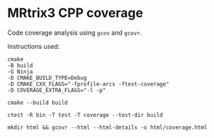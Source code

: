 # MRtrix3 CPP coverage

Code coverage analysis using `gcov` and `gcovr`.

Instructions used:

```
cmake
-B build
-G Ninja
-D CMAKE_BUILD_TYPE=Debug
-D CMAKE_CXX_FLAGS="-fprofile-arcs -ftest-coverage"
-D COVERAGE_EXTRA_FLAGS="-l -p"

cmake --build build

ctest -R bin -T test -T coverage --test-dir build

mkdir html && gcovr --html --html-details -o html/coverage.html
```